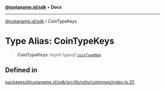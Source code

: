 [**@justaname.id/sdk**](../README.md) • **Docs**

***

[@justaname.id/sdk](../globals.md) / CoinTypeKeys

# Type Alias: CoinTypeKeys

> **CoinTypeKeys**: keyof *typeof* [`coinTypeMap`](../variables/coinTypeMap.md)

## Defined in

[packages/@justaname.id/sdk/src/lib/utils/cointypes/index.ts:25](https://github.com/JustaName-id/JustaName-sdk/blob/577c5c787ef18bf8ddf8b997f021738a0e8ca336/packages/@justaname.id/sdk/src/lib/utils/cointypes/index.ts#L25)
